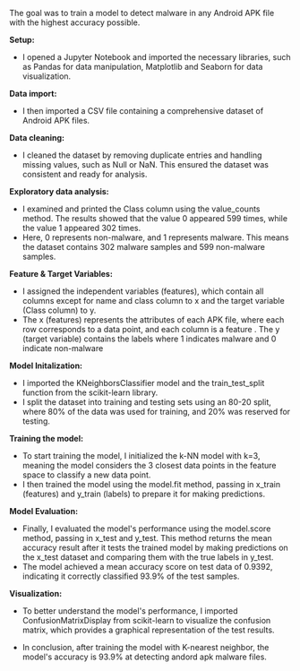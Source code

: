 The goal was to train a model to detect malware in any Android APK file with the highest accuracy possible. 

**Setup:**
- I opened a Jupyter Notebook and imported the necessary libraries, such as Pandas for data manipulation, Matplotlib and Seaborn for data visualization.

**Data import:**
- I then imported a CSV file containing a comprehensive dataset of Android APK files.

**Data cleaning:**
- I cleaned the dataset by removing duplicate entries and handling missing values, such as Null or NaN. This ensured the dataset was consistent and ready for analysis.

**Exploratory data analysis:**
- I examined and printed the Class column using the value_counts method. The results showed that the value 0 appeared 599 times, while the value 1 appeared 302 times.
- Here, 0 represents non-malware, and 1 represents malware. This means the dataset contains 302 malware samples and 599 non-malware samples.

**Feature & Target Variables:**
- I assigned the independent variables (features), which contain all columns except for name and class column to x and the target variable (Class column) to y.
- The x (features) represents the attributes of each APK file, where each row corresponds to a data point, and each column is a feature . The y (target variable) contains the labels where 1 indicates malware and 0 indicate non-malware

**Model Initalization:**
- I imported the KNeighborsClassifier model and the train_test_split function from the scikit-learn library.
- I split the dataset into training and testing sets using an 80-20 split, where 80% of the data was used for training, and 20% was reserved for testing.

**Training the model:**
- To start training the model, I initialized the k-NN model with k=3, meaning the model considers the 3 closest data points in the feature space to classify a new data point.
- I then trained the model using the model.fit method, passing in x_train (features) and y_train (labels) to prepare it for making predictions.

**Model Evaluation:**
- Finally, I evaluated the model's  performance using the model.score method, passing in x_test and y_test. This method returns the mean accuracy result after it tests the trained model by making predictions on the x_test dataset and comparing them with the true labels in y_test.
- The model achieved a mean accuracy score on test data of 0.9392, indicating it correctly classified 93.9% of the test samples.

**Visualization:**
- To better understand the model's performance, I imported ConfusionMatrixDisplay from scikit-learn to visualize the confusion matrix, which provides a graphical representation of the test results.


- In conclusion, after training the model with K-nearest neighbor, the model's accuracy is 93.9% at detecting andord apk  malware files.







